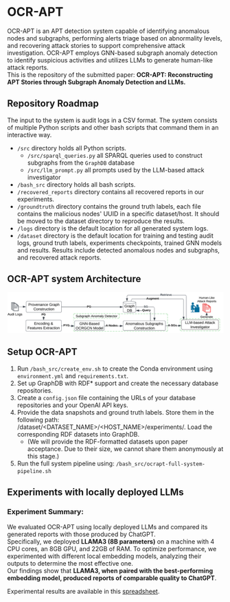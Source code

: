 # OCR-APT
OCR-APT is an APT detection system capable of identifying anomalous nodes and subgraphs, performing alerts triage based on abnormality levels, and recovering attack stories to support comprehensive attack investigation.
OCR-APT employs GNN-based subgraph anomaly detection to identify suspicious activities and utilizes LLMs to generate human-like attack reports.  
This is the repository of the submitted paper: **OCR-APT: Reconstructing APT Stories through Subgraph Anomaly Detection and LLMs.**

## Repository Roadmap
The input to the system is audit logs in a CSV format.
The system consists of multiple Python scripts and other bash scripts that command them in an interactive way.
- `/src` directory holds all Python scripts.
  - `/src/sparql_queries.py` all SPARQL queries used to construct subgraphs from the `GraphDB` database 
  - `/src/llm_prompt.py` all prompts used by the LLM-based attack investigator  
- `/bash_src` directory holds all bash scripts.
- `/recovered_reports` directory contains all recovered reports in our experiments.
- `/groundtruth` directory contains the ground truth labels, each file contains the malicious nodes' UUID in a specific dataset/host. It should be moved to the dataset directory to reproduce the results.
- `/logs` directory is the default location for all generated system logs.
- `/dataset` directory is the default location for training and testing audit logs, ground truth labels, experiments checkpoints, trained GNN models and results. Results include detected anomalous nodes and subgraphs, and recovered attack reports.

## OCR-APT system Architecture 
![System Architecture](OCR-APT-system.png)


## Setup OCR-APT 
1. Run `/bash_src/create_env.sh` to create the Conda environment using `environment.yml` and `requirements.txt`. 
2. Set up GraphDB with RDF* support and create the necessary database repositories. 
3. Create a `config.json` file containing the URLs of your database repositories and your OpenAI API keys. 
4. Provide the data snapshots and ground truth labels. Store them in the following path: /dataset/<DATASET_NAME>/<HOST_NAME>/experiments/. Load the corresponding RDF datasets into GraphDB.
   - (We will provide the RDF-formatted datasets upon paper acceptance. Due to their size, we cannot share them anonymously at this stage.)
5. Run the full system pipeline using: `/bash_src/ocrapt-full-system-pipeline.sh`

## Experiments with locally deployed LLMs
### Experiment Summary: 
We evaluated OCR-APT using locally deployed LLMs and compared its generated reports with those produced by ChatGPT.  
Specifically, we deployed **LLAMA3 (8B parameters)** on a machine with 4 CPU cores, an 8GB GPU, and 22GB of RAM. To optimize performance, we experimented with different local embedding models, analyzing their outputs to determine the most effective one.  
Our findings show that **LLAMA3, when paired with the best-performing embedding model, produced reports of comparable quality to ChatGPT**.  

Experimental results are available in this [spreadsheet](Experiments_with_locally_deployed_LLMs.xlsx).  
